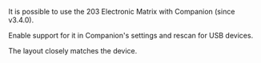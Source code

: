 It is possible to use the 203 Electronic Matrix with Companion (since v3.4.0).

Enable support for it in Companion's settings and rescan for USB devices.

The layout closely matches the device.
